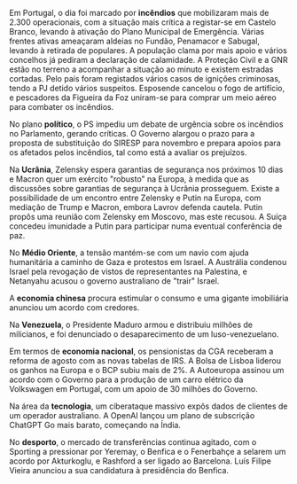 Em Portugal, o dia foi marcado por **incêndios** que mobilizaram mais de 2.300 operacionais, com a situação mais crítica a registar-se em Castelo Branco, levando à ativação do Plano Municipal de Emergência. Várias frentes ativas ameaçaram aldeias no Fundão, Penamacor e Sabugal, levando à retirada de populares. A população clama por mais apoio e vários concelhos já pediram a declaração de calamidade. A Proteção Civil e a GNR estão no terreno a acompanhar a situação ao minuto e existem estradas cortadas. Pelo país foram registados vários casos de ignições criminosas, tendo a PJ detido vários suspeitos. Esposende cancelou o fogo de artifício, e pescadores da Figueira da Foz uniram-se para comprar um meio aéreo para combater os incêndios.

No plano **político**, o PS impediu um debate de urgência sobre os incêndios no Parlamento, gerando críticas. O Governo alargou o prazo para a proposta de substituição do SIRESP para novembro e prepara apoios para os afetados pelos incêndios, tal como está a avaliar os prejuízos.

Na **Ucrânia**, Zelensky espera garantias de segurança nos próximos 10 dias e Macron quer um exército "robusto" na Europa, à medida que as discussões sobre garantias de segurança à Ucrânia prosseguem. Existe a possibilidade de um encontro entre Zelensky e Putin na Europa, com mediação de Trump e Macron, embora Lavrov defenda cautela. Putin propôs uma reunião com Zelensky em Moscovo, mas este recusou. A Suíça concedeu imunidade a Putin para participar numa eventual conferência de paz.

No **Médio Oriente**, a tensão mantém-se com um navio com ajuda humanitária a caminho de Gaza e protestos em Israel. A Austrália condenou Israel pela revogação de vistos de representantes na Palestina, e Netanyahu acusou o governo australiano de "trair" Israel.

A **economia chinesa** procura estimular o consumo e uma gigante imobiliária anunciou um acordo com credores.

Na **Venezuela**, o Presidente Maduro armou e distribuiu milhões de milicianos, e foi denunciado o desaparecimento de um luso-venezuelano.

Em termos de **economia nacional**, os pensionistas da CGA receberam a reforma de agosto com as novas tabelas de IRS. A Bolsa de Lisboa liderou os ganhos na Europa e o BCP subiu mais de 2%. A Autoeuropa assinou um acordo com o Governo para a produção de um carro elétrico da Volkswagen em Portugal, com um apoio de 30 milhões do Governo.

Na área da **tecnologia**, um ciberataque massivo expôs dados de clientes de um operador australiano. A OpenAI lançou um plano de subscrição ChatGPT Go mais barato, começando na Índia.

No **desporto**, o mercado de transferências continua agitado, com o Sporting a pressionar por Yeremay, o Benfica e o Fenerbahçe a selarem um acordo por Akturkoglu, e Rashford a ser ligado ao Barcelona. Luís Filipe Vieira anunciou a sua candidatura à presidência do Benfica.
